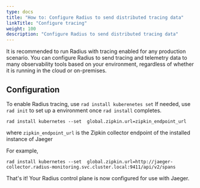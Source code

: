 ```yaml
---
type: docs
title: "How to: Configure Radius to send distributed tracing data"
linkTitle: "Configure tracing"
weight: 100
description: "Configure Radius to send distributed tracing data"
---
```


It is recommended to run Radius with tracing enabled for any production
scenario.  You can configure Radius to send tracing and telemetry data
to many observability tools based on your environment, regardless of whether it is running in
the cloud or on-premises.

## Configuration

To enable Radius tracing, use `rad install kuberenetes set`
If needed, use `rad init` to set up a environment once `rad install` completes.

```
rad install kubernetes --set  global.zipkin.url=zipkin_endpoint_url
```
where `zipkin_endpoint_url` is the Zipkin collector endpoint of the installed instance of Jaeger

For example, 
```
rad install kubernetes --set  global.zipkin.url=http://jaeger-collector.radius-monitoring.svc.cluster.local:9411/api/v2/spans
```

That's it! Your Radius control plane is now configured for use with Jaeger.

